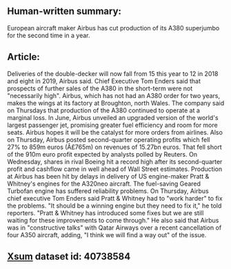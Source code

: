 ## Human-written summary: 

European aircraft maker Airbus has cut production of its A380 superjumbo 
for the second time in a year.

## Article:

Deliveries of the double-decker will now fall from 15 this year to 12 in 2018 and eight in 2019, Airbus said.
Chief Executive Tom Enders said that prospects of further sales of the A380 in the short-term were not "necessarily high".
Airbus, which has not had an A380 order for two years, makes the wings at its factory at Broughton, north Wales.
The company said on Thursdays that production of the A380 continued to operate at a marginal loss.
In June, Airbus unveiled an upgraded version of the world's largest passenger jet, promising greater fuel efficiency and room for more seats. Airbus hopes it will be the catalyst for more orders from airlines.
Also on Thursday, Airbus posted second-quarter operating profits which fell 27% to 859m euros (Â£765m) on revenues of 15.27bn euros.
That fell short of the 910m euro profit expected by analysts polled by Reuters.
On Wednesday, shares in rival Boeing hit a record high after its second-quarter profit and cashflow came in well ahead of Wall Street estimates.
Production at Airbus has been hit by delays in delivery of US engine-maker Pratt & Whitney's engines for the A320neo aircraft.
The fuel-saving Geared Turbofan engine has suffered reliability problems. On Thursday, Airbus chief executive Tom Enders said Pratt & Whitney had to "work harder" to fix the problems.
"It should be a winning engine but they need to fix it," he told reporters. "Pratt & Whitney has introduced some fixes but we are still waiting for these improvements to come through."
He also said that Airbus was in "constructive talks" with Qatar Airways over a recent cancellation of four A350 aircraft, adding, "I think we will find a way out" of the issue.

## [Xsum](https://aclanthology.org/D18-1206/) dataset id: 40738584